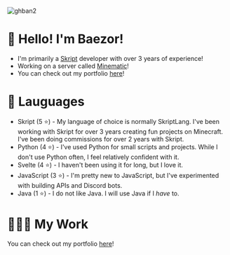 ![ghban2](https://user-images.githubusercontent.com/64096464/169881569-339aaa8c-2ca2-4474-a884-010b5041fe16.png)

# 👋 Hello! I'm Baezor!

- I'm primarily a [Skript](https://github.com/SkriptLang/Skript/releases) developer with over 3 years of experience!
- Working on a server called [Minematic](https://minematic.io/)! 
- You can check out my portfolio [here](https://baezor.com/)!

# 📄 Lauguages

- Skript (5 ⭐) - My language of choice is normally SkriptLang. I've been working with Skript for over 3 years creating fun projects on Minecraft. I've been doing commissions for over 2 years with Skript.
- Python (4 ⭐) - I've used Python for small scripts and projects. While I don't use Python often, I feel relatively confident with it.
- Svelte (4 ⭐) - I haven't been using it for long, but I love it.
- JavaScript (3 ⭐) - I'm pretty new to JavaScript, but I've experimented with building APIs and Discord bots.
- Java (1 ⭐) - I do not like Java. I will use Java if I *have* to.

# 👨🏼‍💻 My Work
You can check out my portfolio [here](https://baezor.com/projects)!

